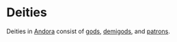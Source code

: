 # Deities

Deities in [Andora](andora.md) consist of [gods](gods.md), [demigods](demigods.md), and [patrons](patrons.md).
